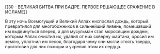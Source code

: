 [[30 - ВЕЛИКАЯ БИТВА ПРИ БАДРЕ. ПЕРВОЕ РЕШАЮЩЕЕ СРАЖЕНИЕ В ИСЛАМЕ]]

В эту ночь Всемогущий и Великий Аллах ниспослал дождь, который превратился для многобожников в сильнейший ливень, помешавший им выдвинуться вперед, а для мусульман стал моросящим дождем, которым Аллах очистил их, удалил от них скверну шайтана, оросил им землю, уплотнил им песок, благодаря чему они могли стоять твердо, приготовил для них позиции и укрепил этим их сердца.

